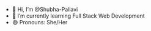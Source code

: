 - 👋 Hi, I’m @Shubha-Pallavi
- 🌱 I’m currently learning Full Stack Web Development
- 😄 Pronouns: She/Her

<!---
Shubha-Pallavi/Shubha-Pallavi is a ✨ special ✨ repository because its `README.md` (this file) appears on your GitHub profile.
You can click the Preview link to take a look at your changes.
--->

